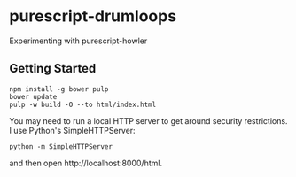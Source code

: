 # purescript-drumloops

Experimenting with purescript-howler

## Getting Started

```
npm install -g bower pulp
bower update
pulp -w build -O --to html/index.html
```

You may need to run a local HTTP server to get around security restrictions. I use Python's SimpleHTTPServer:

```
python -m SimpleHTTPServer
```

and then open http://localhost:8000/html.
